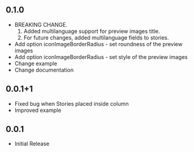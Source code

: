 ## 0.1.0

* BREAKING CHANGE.
  1. Added multilanguage support for preview images title.
  2. For future changes, added multilanguage fields to stories.
* Add option iconImageBorderRadius - set roundness of the preview images
* Add option iconImageBorderRadius - set style of the preview images
* Change example
* Change documentation


## 0.0.1+1

* Fixed bug when Stories placed inside column
* Improved example


## 0.0.1

* Initial Release

